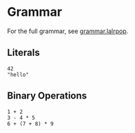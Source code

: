 # Grammar

For the full grammar, see [grammar.lalrpop](../nio_parser/src/grammar.lalrpop).

## Literals

```
42
"hello"
```

## Binary Operations

```
1 + 2
3 - 4 * 5
6 + (7 + 8) * 9
```
